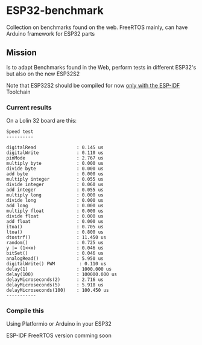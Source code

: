 # ESP32-benchmark
Collection on benchmarks found on the web. FreeRTOS mainly, can have Arduino framework for ESP32 parts

## Mission

Is to adapt Benchmarks found in the Web, perform tests in different ESP32's but also on the new ESP32S2

Note that ESP32S2 should be compiled for now [only with the ESP-IDF](https://esp32.com/viewtopic.php?p=49147#p49147) Toolchain

### Current results 

On a Lolin 32 board are this:

    Speed test
    ----------

    digitalRead               : 0.145 us
    digitalWrite              : 0.110 us
    pinMode                   : 2.767 us
    multiply byte             : 0.000 us
    divide byte               : 0.000 us
    add byte                  : 0.000 us
    multiply integer          : 0.055 us
    divide integer            : 0.060 us
    add integer               : 0.055 us
    multiply long             : 0.000 us
    divide long               : 0.000 us
    add long                  : 0.000 us
    multiply float            : 0.000 us
    divide float              : 0.000 us
    add float                 : 0.000 us
    itoa()                    : 0.705 us
    ltoa()                    : 0.800 us
    dtostrf()                 : 11.450 us
    random()                  : 0.725 us
    y |= (1<<x)               : 0.046 us
    bitSet()                  : 0.046 us
    analogRead()              : 5.950 us
    digitalWrite() PWM         : 0.110 us
    delay(1)                  : 1000.000 us
    delay(100)                : 100000.000 us
    delayMicroseconds(2)      : 2.716 us
    delayMicroseconds(5)      : 5.918 us
    delayMicroseconds(100)    : 100.450 us
    -----------

### Compile this 

Using Platformio or Arduino in your ESP32

ESP-IDF FreeRTOS version comming soon
